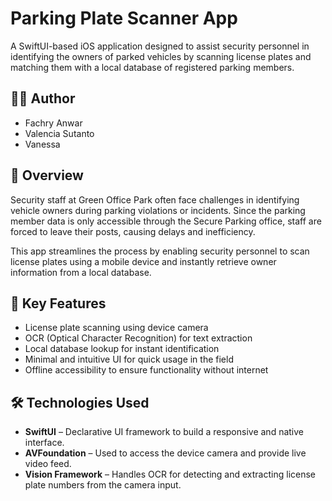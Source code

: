 # Parking Plate Scanner App

A SwiftUI-based iOS application designed to assist security personnel in identifying the owners of parked vehicles by scanning license plates and matching them with a local database of registered parking members.

## 👨‍💼 Author
- Fachry Anwar
- Valencia Sutanto
- Vanessa

## 🚀 Overview

Security staff at Green Office Park often face challenges in identifying vehicle owners during parking violations or incidents. Since the parking member data is only accessible through the Secure Parking office, staff are forced to leave their posts, causing delays and inefficiency.

This app streamlines the process by enabling security personnel to scan license plates using a mobile device and instantly retrieve owner information from a local database.

## 🧠 Key Features

- License plate scanning using device camera
- OCR (Optical Character Recognition) for text extraction
- Local database lookup for instant identification
- Minimal and intuitive UI for quick usage in the field
- Offline accessibility to ensure functionality without internet

## 🛠️ Technologies Used

- **SwiftUI** – Declarative UI framework to build a responsive and native interface.
- **AVFoundation** – Used to access the device camera and provide live video feed.
- **Vision Framework** – Handles OCR for detecting and extracting license plate numbers from the camera input.

